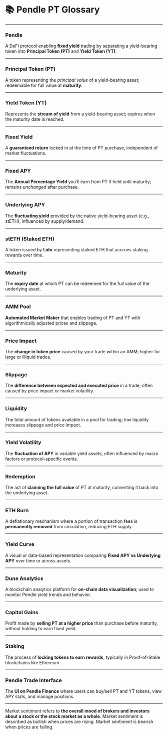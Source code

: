 # 📚 **Pendle PT Glossary**

---

### **Pendle**

A DeFi protocol enabling **fixed yield** trading by separating a yield-bearing token into **Principal Token (PT)** and **Yield Token (YT)**.

---

### **Principal Token (PT)**

A token representing the *principal value* of a yield-bearing asset; redeemable for full value at **maturity**.

---

### **Yield Token (YT)**

Represents the **stream of yield** from a yield-bearing asset; expires when the maturity date is reached.

---

### **Fixed Yield**

A **guaranteed return** locked in at the time of PT purchase, independent of market fluctuations.

---

### **Fixed APY**

The **Annual Percentage Yield** you’ll earn from PT if held until maturity; remains *unchanged* after purchase.

---

### **Underlying APY**

The **fluctuating yield** provided by the native yield-bearing asset (e.g., stETH); influenced by supply/demand.

---

### **stETH (Staked ETH)**

A token issued by **Lido** representing staked ETH that accrues staking rewards over time.

---

### **Maturity**

The **expiry date** at which PT can be redeemed for the full value of the underlying asset.

---

### **AMM Pool**

**Automated Market Maker** that enables trading of PT and YT with algorithmically adjusted prices and slippage.

---

### **Price Impact**

The **change in token price** caused by your trade within an AMM; higher for large or illiquid trades.

---

### **Slippage**

The **difference between expected and executed price** in a trade; often caused by price impact or market volatility.

---

### **Liquidity**

The total amount of tokens available in a pool for trading; low liquidity increases slippage and price impact.

---

### **Yield Volatility**

The **fluctuation of APY** in variable yield assets, often influenced by macro factors or protocol-specific events.

---

### **Redemption**

The act of **claiming the full value** of PT at maturity, converting it back into the underlying asset.

---

### **ETH Burn**

A deflationary mechanism where a portion of transaction fees is **permanently removed** from circulation, reducing ETH supply.

---

### **Yield Curve**

A visual or data-based representation comparing **Fixed APY vs Underlying APY** over time or across assets.

---

### **Dune Analytics**

A blockchain analytics platform for **on-chain data visualization**; used to monitor Pendle yield trends and behavior.

---

### **Capital Gains**

Profit made by **selling PT at a higher price** than purchase before maturity, without holding to earn fixed yield.

---

### **Staking**

The process of **locking tokens to earn rewards**, typically in Proof-of-Stake blockchains like Ethereum.

---

### **Pendle Trade Interface**

The **UI on Pendle Finance** where users can buy/sell PT and YT tokens, view APY stats, and manage positions.

---
Market sentiment refers to **the overall mood of brokers and investors about a stock or the stock market as a whole**. Market sentiment is described as bullish when prices are rising. Market sentiment is bearish when prices are falling.